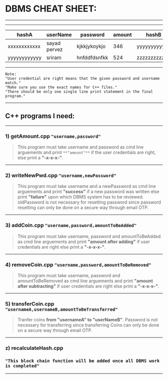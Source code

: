 # DBMS CHEAT SHEET:
---
---

| hashA         | userName      | password      | amount        |  hashB        |
| ------------- | ------------- | ------------- | ------------- | ------------- |
| xxxxxxxxxxxx  | sayad pervez  | kjkkjykoykjo  | 346           | yyyyyyyyyyyy  |
| yyyyyyyyyyyy  | sriram        | hnfddfdsnfkk  | 524           | zzzzzzzzzzzz  |

---
```
Note:
"User credential are right means that the given password and username match."
"Make sure you use the exact names for C++ files."
"There should be only one single line print statement in the final program."
```
---
## C++ programs I need:
---
### 1) **getAmount.cpp** **`"username,password"`**
> This program must take username and password as cmd line arguements and print `**"amount"**` if the user credentials are right, else print a **"-x-x-x-"**.
---
### 2) **writeNewPwd.cpp** **`"username,newPassword"`**
> This program must take username and a newPassword as cmd line arguements and print **"success"** if a new password was written else print **"failure"** upon which DBMS system has to be reviewed. oldPassword is not necessary for resetting password since password resetting can only be done on a secure way through email OTP.
---
### 3) **addCoin.cpp** **`"username,password,amountToBeAdded"`**
> This program must take username, password and amountToBeAdded as cmd line arguements and print **"amount after adding"** if user credentials are right else print a **"-x-x-x-"**.
---
### 4) **removeCoin.cpp** **`"username,password,amountToBeRemoved"`**
> This program must take username, password and amountToBeRemoved as cmd line arguements and print **"amount after subtracting"** if user credentials are right else print a **"-x-x-x-"**.
---
### 5) **transferCoin.cpp** **`"usernameA,usernameB,amountToBeTransferred"`**
> Tranfer coins **from "usernameA" to "userNameB"**. Password is not necessary for transferring since transferring Coins can only be done on a secure way through email OTP.
---
### z) **recalculateHash.cpp**
### **`"This block chain function will be added once all DBMS work is completed"`**
---
